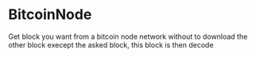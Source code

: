 # BitcoinNode
Get block you want from a bitcoin node network without 
to download the other block execept the asked block, this block is then decode 
